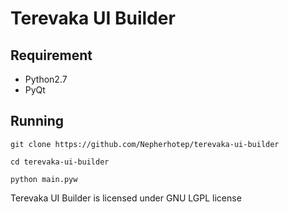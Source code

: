Terevaka UI Builder
===================

Requirement
-------------------

* Python2.7
* PyQt

Running
-------------------

```git clone https://github.com/Nepherhotep/terevaka-ui-builder```

```cd terevaka-ui-builder```

```python main.pyw```

Terevaka UI Builder is licensed under GNU LGPL license

